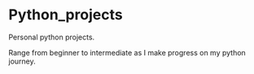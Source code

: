 # Python_projects

Personal python projects.

Range from beginner to intermediate as I make progress on  my python journey.
